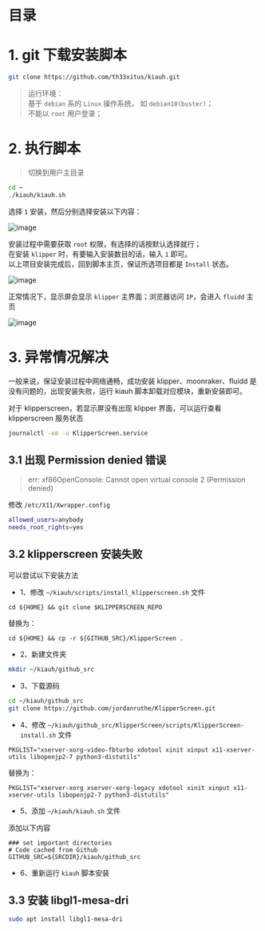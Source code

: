 # 目录

# 1. git 下载安装脚本

``` bash
git clone https://github.com/th33xitus/kiauh.git
```

> 运行环境：  
> 基于 `debian` 系的 `Linux` 操作系统， 如 `debian10(buster)`；  
> 不能以 `root` 用户登录；  

# 2. 执行脚本

> 切换到用户主目录

``` bash
cd ~
./kiauh/kiauh.sh
```

选择 `1` 安装，然后分别选择安装以下内容：

![image](https://user-images.githubusercontent.com/26021085/165011078-8f491940-5ce2-486d-9dd3-504d64546b8f.png)

安装过程中需要获取 `root` 权限，有选择的话按默认选择就行；  
在安装 `klipper` 时，有要输入安装数目的话，输入 `1` 即可。  
以上项目安装完成后，回到脚本主页，保证所选项目都是 `Install` 状态。  

![image](https://user-images.githubusercontent.com/26021085/165014995-1c6a10f4-0428-490d-b003-0243fe2324a8.png)

正常情况下，显示屏会显示 `klipper` 主界面；浏览器访问 `IP`，会进入 `fluidd` 主页

![image](https://user-images.githubusercontent.com/26021085/165012239-3c9b5917-f503-4ca1-be42-982107827430.png)

# 3. 异常情况解决

一般来说，保证安装过程中网络通畅，成功安装 klipper、moonraker、fluidd 是没有问题的，出现安装失败，运行 kiauh 脚本卸载对应模块，重新安装即可。

对于 klipperscreen，若显示屏没有出现 klipper 界面，可以运行查看 klipperscreen 服务状态

``` bash
journalctl -xe -u KlipperScreen.service
```

## 3.1 出现 Permission denied 错误

> err: xf86OpenConsole: Cannot open virtual console 2 (Permission denied)

修改 `/etc/X11/Xwrapper.config`

``` bash
allowed_users=anybody
needs_root_rights=yes
```

## 3.2 klipperscreen 安装失败

可以尝试以下安装方法

* 1、修改 `~/kiauh/scripts/install_klipperscreen.sh` 文件

``` text
cd ${HOME} && git clone $KLIPPERSCREEN_REPO
```
替换为：
``` text
cd ${HOME} && cp -r ${GITHUB_SRC}/KlipperScreen .
```

* 2、新建文件夹

``` bash
mkdir ~/kiauh/github_src
```

* 3、下载源码

``` bash
cd ~/kiauh/github_src
git clone https://github.com/jordanruthe/KlipperScreen.git
```

* 4、修改 `~/kiauh/github_src/KlipperScreen/scripts/KlipperScreen-install.sh` 文件

``` text
PKGLIST="xserver-xorg-video-fbturbo xdotool xinit xinput x11-xserver-utils libopenjp2-7 python3-distutils"
```
替换为：
``` text
PKGLIST="xserver-xorg xserver-xorg-legacy xdotool xinit xinput x11-xserver-utils libopenjp2-7 python3-distutils"
```

* 5、添加 `~/kiauh/kiauh.sh` 文件

添加以下内容
``` text
### set important directories
# Code cached from Github
GITHUB_SRC=${SRCDIR}/kiauh/github_src
```

* 6、重新运行 `kiauh` 脚本安装

## 3.3 安装 libgl1-mesa-dri

``` bash
sudo apt install libgl1-mesa-dri
```
